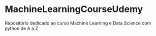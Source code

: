 # MachineLearningCourseUdemy
Repositório dedicado ao curso Machine Learning e Data Science com python de A a Z 

